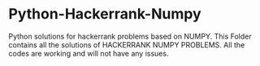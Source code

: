 # Python-Hackerrank-Numpy
Python solutions for hackerrank problems based on NUMPY.
This Folder contains all the solutions of HACKERRANK NUMPY PROBLEMS. All the codes are working and will not have any issues.
